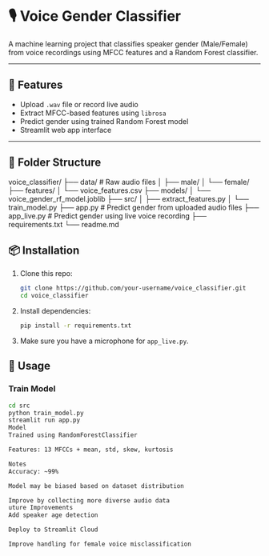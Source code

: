 # 🎙️ Voice Gender Classifier

A machine learning project that classifies speaker gender (Male/Female) from voice recordings using MFCC features and a Random Forest classifier.

---

## 🚀 Features

- Upload `.wav` file or record live audio
- Extract MFCC-based features using `librosa`
- Predict gender using trained Random Forest model
- Streamlit web app interface

---

## 📁 Folder Structure

voice_classifier/
├── data/ # Raw audio files
│ ├── male/
│ └── female/
├── features/
│ └── voice_features.csv
├── models/
│ └── voice_gender_rf_model.joblib
├── src/
│ ├── extract_features.py
│ └── train_model.py
├── app.py # Predict gender from uploaded audio files
├── app_live.py # Predict gender using live voice recording
├── requirements.txt
└── readme.md


## 📦 Installation

1. Clone this repo:
    ```bash
    git clone https://github.com/your-username/voice_classifier.git
    cd voice_classifier
    ```

2. Install dependencies:
    ```bash
    pip install -r requirements.txt
    ```

3. Make sure you have a microphone for `app_live.py`.

## 🚀 Usage

### Train Model

```bash
cd src
python train_model.py
streamlit run app.py
Model
Trained using RandomForestClassifier

Features: 13 MFCCs + mean, std, skew, kurtosis

Notes
Accuracy: ~99%

Model may be biased based on dataset distribution

Improve by collecting more diverse audio data
uture Improvements
Add speaker age detection

Deploy to Streamlit Cloud

Improve handling for female voice misclassification